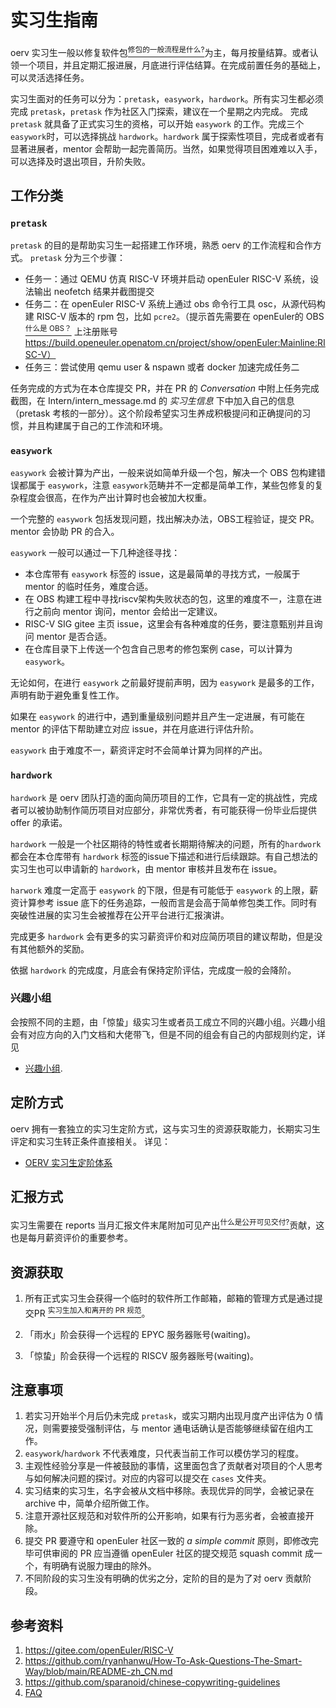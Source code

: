 # 实习生指南

oerv 实习生一般以修复软件包[<sup>修包的一般流程是什么?</sup>](./FAQ.md#修包的一般流程是什么)为主，每月按量结算。或者认领一个项目，并且定期汇报进展，月底进行评估结算。在完成前置任务的基础上，可以灵活选择任务。

实习生面对的任务可以分为：`pretask`，`easywork`，`hardwork`。所有实习生都必须完成 `pretask`，`pretask` 作为社区入门探索，建议在一个星期之内完成。 完成 `pretask` 就具备了正式实习生的资格，可以开始 `easywork` 的工作。完成三个 `easywork`时，可以选择挑战 `hardwork`。`hardwork` 属于探索性项目，完成者或者有显著进展者，mentor 会帮助一起完善简历。当然，如果觉得项目困难难以入手，可以选择及时退出项目，升阶失败。

## 工作分类

### `pretask`

`pretask` 的目的是帮助实习生一起搭建工作环境，熟悉 oerv 的工作流程和合作方式。 `pretask` 分为三个步骤：

- 任务一：通过 QEMU 仿真 RISC-V 环境并启动 openEuler RISC-V 系统，设法输出 neofetch 结果并截图提交
- 任务二：在 openEuler RISC-V 系统上通过 obs 命令行工具 osc，从源代码构建 RISC-V 版本的 rpm 包，比如 `pcre2`。（提示首先需要在 openEuler的 OBS[<sup>什么是 OBS？</sup>](./FAQ.md#什么是-obs) 上注册账号 https://build.openeuler.openatom.cn/project/show/openEuler:Mainline:RISC-V）
- 任务三：尝试使用 qemu user & nspawn 或者 docker 加速完成任务二

任务完成的方式为在本仓库提交 PR，并在 PR 的 *Conversation* 中附上任务完成截图，在 Intern/intern_message.md 的 *实习生信息* 下中加入自己的信息（pretask 考核的一部分）。这个阶段希望实习生养成积极提问和正确提问的习惯，并且构建属于自己的工作流和环境。

### `easywork`

`easywork` 会被计算为产出，一般来说如简单升级一个包，解决一个 OBS 包构建错误都属于 `easywork`，注意 `easywork`范畴并不一定都是简单工作，某些包修复的复杂程度会很高，在作为产出计算时也会被加大权重。

一个完整的 `easywork` 包括发现问题，找出解决办法，OBS工程验证，提交 PR。 mentor 会协助 PR 的合入。

`easywork` 一般可以通过一下几种途径寻找：

- 本仓库带有 `easywork` 标签的 issue，这是最简单的寻找方式，一般属于 mentor 的临时任务，难度合适。
- 在 OBS 构建工程中寻找riscv架构失败状态的包，这里的难度不一，注意在进行之前向 mentor 询问，mentor 会给出一定建议。
- RISC-V SIG gitee 主页 issue，这里会有各种难度的任务，要注意甄别并且询问 mentor 是否合适。
- 在仓库目录下上传送一个包含自己思考的修包案例 case，可以计算为 `easywork`。

无论如何，在进行 `easywork` 之前最好提前声明，因为 `easywork` 是最多的工作，声明有助于避免重复性工作。

如果在 `easywork` 的进行中，遇到重量级别问题并且产生一定进展，有可能在 mentor 的评估下帮助建立对应 issue，并在月底进行评估升阶。

`easywork` 由于难度不一，薪资评定时不会简单计算为同样的产出。

### `hardwork`

`hardwork` 是 oerv 团队打造的面向简历项目的工作，它具有一定的挑战性，完成者可以被协助制作简历项目对应部分，非常优秀者，有可能获得一份毕业后提供 offer 的承诺。

`hardwork` 一般是一个社区期待的特性或者长期期待解决的问题，所有的`hardwork` 都会在本仓库带有 `hardwork` 标签的issue下描述和进行后续跟踪。有自己想法的实习生也可以申请新的 `hardwork`，由 mentor 审核并且发布在 issue。

`harwork` 难度一定高于 `easywork` 的下限，但是有可能低于 `easywork` 的上限，薪资计算参考 issue 底下的任务追踪，一般而言是会高于简单修包类工作。同时有突破性进展的实习生会被推荐在公开平台进行汇报演讲。

完成更多 `hardwork` 会有更多的实习薪资评价和对应简历项目的建议帮助，但是没有其他额外的奖励。

依据 `hardwork` 的完成度，月底会有保持定阶评估，完成度一般的会降阶。

### 兴趣小组

会按照不同的主题，由「惊蛰」级实习生或者员工成立不同的兴趣小组。兴趣小组会有对应方向的入门文档和大佬带飞，但是不同的组会有自己的内部规则约定，详见 
- [兴趣小组](topic_group.md).

## 定阶方式
oerv 拥有一套独立的实习生定阶方式，这与实习生的资源获取能力，长期实习生评定和实习生转正条件直接相关。
详见：
- [OERV 实习生定阶体系](./intern_stage.md)

## 汇报方式

实习生需要在 reports 当月汇报文件末尾附加可见产出[<sup>什么是公开可见交付?</sup>](./FAQ.md#什么是公开可见交付)贡献，这也是每月薪资评价的重要参考。

## 资源获取

1. 所有正式实习生会获得一个临时的软件所工作邮箱，邮箱的管理方式是通过提交PR [<sup>实习生加入和离开的 PR 规范</sup>](./Intern-Transition.md)。

2. 「雨水」阶会获得一个远程的 EPYC 服务器账号(waiting)。

3. 「惊蛰」阶会获得一个远程的 RISCV 服务器账号(waiting)。

## 注意事项

1. 若实习开始半个月后仍未完成 `pretask`，或实习期内出现月度产出评估为 0 情况，则需要接受强制评估，与 mentor 通电话确认是否能够继续留在组内工作。
2. `easywork`/`hardwork` 不代表难度，只代表当前工作可以模仿学习的程度。
3. 主观性经验分享是一件被鼓励的事情，这里面包含了贡献者对项目的个人思考与如何解决问题的探讨。对应的内容可以提交在 `cases` 文件夹。
3. 实习结束的实习生，名字会被从文档中移除。表现优异的同学，会被记录在 archive 中，简单介绍所做工作。
4. 注意开源社区规范和对软件所的公开影响，如果有行为恶劣者，会被直接开除。
5. 提交 PR 要遵守和 openEuler 社区一致的 *a simple commit* 原则，即修改完毕可供审阅的 PR 应当遵循 openEuler 社区的提交规范 squash commit 成一个，有明确有说服力理由的除外。
6. 不同阶段的实习生没有明确的优劣之分，定阶的目的是为了对 oerv 贡献阶段。


## 参考资料

1. https://gitee.com/openEuler/RISC-V
2. https://github.com/ryanhanwu/How-To-Ask-Questions-The-Smart-Way/blob/main/README-zh_CN.md
3. https://github.com/sparanoid/chinese-copywriting-guidelines
4. [FAQ](./FAQ.md)